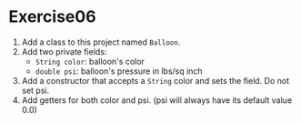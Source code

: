 # Exercise06

1. Add a class to this project named `Balloon`.
2. Add two private fields:
    - `String color`: balloon's color
    - `double psi`: balloon's pressure in lbs/sq inch
3. Add a constructor that accepts a `String` color and sets the field. Do not set psi.
4. Add getters for both color and psi. (psi will always have its default value 0.0)